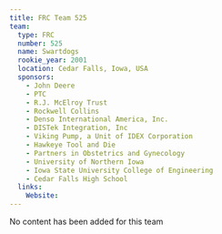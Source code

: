 ```yaml
---
title: FRC Team 525
team:
  type: FRC
  number: 525
  name: Swartdogs
  rookie_year: 2001
  location: Cedar Falls, Iowa, USA
  sponsors:
    - John Deere
    - PTC
    - R.J. McElroy Trust
    - Rockwell Collins
    - Denso International America, Inc.
    - DISTek Integration, Inc
    - Viking Pump, a Unit of IDEX Corporation
    - Hawkeye Tool and Die
    - Partners in Obstetrics and Gynecology
    - University of Northern Iowa
    - Iowa State University College of Engineering
    - Cedar Falls High School
  links:
    Website: 
---
```

No content has been added for this team
